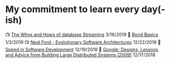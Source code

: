 # My commitment to learn every day(-ish)
📺 [The Whys and Hows of database Streaming](https://www.youtube.com/watch?v=0K0fYHsFBZg) 3/16/2019
📃 [Bond Basics](https://www.investopedia.com/university/bonds) 1/3/2019
📺 [Neal Ford - Evolutionary Software Architectures](https://www.youtube.com/watch?v=CglSFhwbI3s) 12/22/2018
📃 [Speed in Software Development](https://www.targetprocess.com/articles/speed-in-software-development) 12/19/2018
📃 [Google: Designs, Lessons and Advice from Building Large Distributed Systems (2009)](https://www.cs.cornell.edu/projects/ladis2009/talks/dean-keynote-ladis2009.pdf) 12/17/2018

